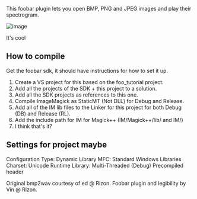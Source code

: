 This foobar plugin lets you open BMP, PNG and JPEG images and play their spectrogram.

![image](http://i.imgur.com/b92pIuL.jpg)

It's cool

## How to compile

Get the foobar sdk, it should have instructions for how to set it up.

1. Create a VS project for this based on the foo_tutorial project.
2. Add all the projects of the SDK + this project to a solution.
3. Add all the SDK projects as references to this one.
4. Compile ImageMagick as StaticMT (Not DLL) for Debug and Release.
5. Add all of the IM lib files to the Linker for this project for both Debug (DB) and Release (RL).
6. Add the include path for IM for Magick++ (IM/Magick++/lib/ and IM/)
7. I think that's it?

## Settings for project maybe

Configuration Type: Dynamic Library
MFC: Standard Windows Libraries
Charset: Unicode
Runtime Library: Multi-Threaded (Debug)
Precompiled header

Original bmp2wav courtesy of ed @ Rizon. Foobar plugin and legibility by Vin @ Rizon.
